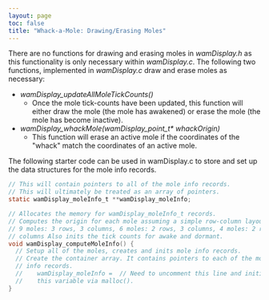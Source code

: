 ```yaml
---
layout: page
toc: false
title: "Whack-a-Mole: Drawing/Erasing Moles"
---
```


There are no functions for drawing and erasing moles in *wamDisplay.h* as this functionality is only necessary within *wamDisplay.c*. The following two functions, implemented in *wamDisplay.c* draw and erase moles as necessary:
  * *wamDisplay_updateAllMoleTickCounts()*
    * Once the mole tick-counts have been updated, this function will either draw the mole (the mole has awakened) or erase the mole (the mole has become inactive).
  * _wamDisplay_whackMole(wamDisplay_point_t* whackOrigin)_
    * This function will erase an active mole if the coordinates of the "whack" match the coordinates of an active mole.


The following starter code can be used in wamDisplay.c to store and set up the data structures for the mole info records.

```c
// This will contain pointers to all of the mole info records.
// This will ultimately be treated as an array of pointers.
static wamDisplay_moleInfo_t **wamDisplay_moleInfo;

// Allocates the memory for wamDisplay_moleInfo_t records.
// Computes the origin for each mole assuming a simple row-column layout:
// 9 moles: 3 rows, 3 columns, 6 moles: 2 rows, 3 columns, 4 moles: 2 rows, 2
// columns Also inits the tick counts for awake and dormant.
void wamDisplay_computeMoleInfo() {
  // Setup all of the moles, creates and inits mole info records.
  // Create the container array. It contains pointers to each of the mole-hole
  // info records.
  //    wamDisplay_moleInfo =  // Need to uncomment this line and initialize
  //    this variable via malloc().
}
```